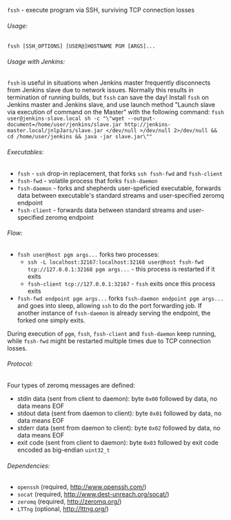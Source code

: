 `fssh` - execute program via SSH, surviving TCP connection losses

###### Usage:
`fssh [SSH_OPTIONS] [USER@]HOSTNAME PGM [ARGS]...`

###### Usage with Jenkins:
`fssh` is useful in situations when Jenkins master frequently disconnects from Jenkins slave due to network issues.
Normally this results in termination of running builds, but `fssh` can save the day!
Install `fssh` on Jenkins master and Jenkins slave, and use launch method "Launch slave via execution of command on the Master" with the following command:
`fssh user@jenkins-slave.local sh -c "\"wget --output-document=/home/user/jenkins/slave.jar http://jenkins-master.local/jnlpJars/slave.jar </dev/null >/dev/null 2>/dev/null && cd /home/user/jenkins && java -jar slave.jar\""`

###### Executables:
- `fssh` - `ssh` drop-in replacement, that forks `ssh fssh-fwd` and `fssh-client`
- `fssh-fwd` - volatile process that forks `fssh-daemon`
- `fssh-daemon` - forks and shepherds user-speficied executable, forwards data between executable's standard streams and user-specified zeromq endpoint
- `fssh-client` - forwards data between standard streams and user-specified zeromq endpoint

###### Flow:
- `fssh user@host pgm args...` forks two processes:
	* `ssh -L localhost:32167:localhost:32168 user@host fssh-fwd tcp://127.0.0.1:32168 pgm args...` - this process is restarted if it exits
	* `fssh-client tcp://127.0.0.1:32167` - `fssh` exits once this process exits
- `fssh-fwd endpoint pgm args...` forks `fssh-daemon endpoint pgm args...` and goes into sleep, allowing `ssh` to do the port forwarding job.
If another instance of `fssh-daemon` is already serving the endpoint, the forked one simply exits.

During execution of `pgm`, `fssh`, `fssh-client` and `fssh-daemon` keep running, while `fssh-fwd` might be restarted multiple times due to TCP connection losses.

###### Protocol:
Four types of zeromq messages are defined:
- stdin data (sent from client to daemon): byte `0x00` followed by data, no data means EOF
- stdout data (sent from daemon to client): byte `0x01` followed by data, no data means EOF
- stderr data (sent from daemon to client): byte `0x02` followed by data, no data means EOF
- exit code (sent from client to daemon): byte `0x03` followed by exit code encoded as big-endian `uint32_t`

###### Dependencies:
- `openssh` (required, http://www.openssh.com/)
- `socat` (required, http://www.dest-unreach.org/socat/)
- `zeromq` (required, http://zeromq.org/)
- `LTTng` (optional, http://lttng.org/)
